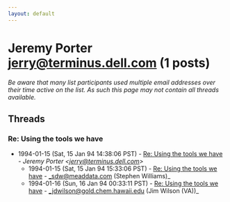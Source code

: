 ```yaml
---
layout: default
---
```


# Jeremy Porter <jerry@terminus.dell.com> (1 posts)

_Be aware that many list participants used multiple email addresses over their time active on the list. As such this page may not contain all threads available._

## Threads

### Re: Using the tools we have
+ 1994-01-15 (Sat, 15 Jan 94 14:38:06 PST) - [Re: Using the tools we have](/archive/1994/01/e6d73c6929a05fc1dc6c60706f12525942e205fef9319898fe86be33347972ff) - _Jeremy Porter \<jerry@terminus.dell.com\>_
  + 1994-01-15 (Sat, 15 Jan 94 15:33:06 PST) - [Re: Using the tools we have](/archive/1994/01/f6a9018ce882da75d381f5510d875a624bc117c1974aac582467ae45272a1196) - _sdw@meaddata.com (Stephen Williams)_
  + 1994-01-16 (Sun, 16 Jan 94 00:33:11 PST) - [Re: Using the tools we have](/archive/1994/01/c36223acd70cbd4e0501559bbc602c345147dc5c8d9236212317f1c13a995fa1) - _jdwilson@gold.chem.hawaii.edu (Jim Wilson (VA))_

